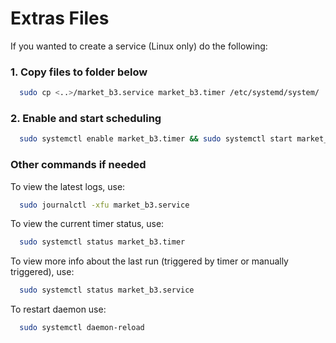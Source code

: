 # Extras Files

If you wanted to create a service (Linux only) do the following:

### 1. Copy files to folder below

```bash
  sudo cp <..>/market_b3.service market_b3.timer /etc/systemd/system/
```
### 2. Enable and start scheduling

```bash
  sudo systemctl enable market_b3.timer && sudo systemctl start market_b3.timer
```

### Other commands if needed
To view the latest logs, use:
```bash
  sudo journalctl -xfu market_b3.service
```
To view the current timer status, use:
```bash
  sudo systemctl status market_b3.timer
```
To view more info about the last run (triggered by timer or manually triggered), use:
```bash
  sudo systemctl status market_b3.service
```
To restart daemon use:
```bash
  sudo systemctl daemon-reload
```